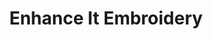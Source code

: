 ---
title: "Enhance It Embroidery"
url: /fort-saskatchewan/enhance-it-embroidery/
shop: Kleidung
---